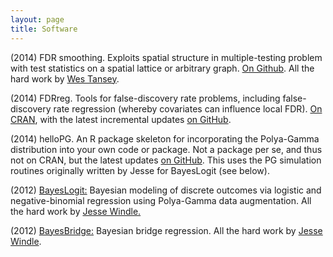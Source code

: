 ```yaml
---
layout: page
title: Software
---
```


(2014) FDR smoothing. Exploits spatial structure in multiple-testing problem with test statistics on a spatial lattice or arbitrary graph.  [On Github](https://github.com/tansey/smoothfdr).  All the hard work by [Wes Tansey](https://github.com/tansey).  

(2014) FDRreg. Tools for false-discovery rate problems, including
false-discovery rate regression (whereby covariates can influence
local FDR). [On CRAN](http://cran.r-project.org/web/packages/FDRreg/index.html),
with the latest incremental updates
[on GitHub](https://github.com/jgscott/FDRreg).  

(2014) helloPG.  An R package skeleton for incorporating the Polya-Gamma distribution into your own code or package.  Not a package per se, and thus not on CRAN, but the latest updates [on GitHub](https://github.com/jgscott/helloPG).  This uses the PG simulation routines originally written by Jesse for BayesLogit (see below).

(2012) [BayesLogit:][1] Bayesian modeling of discrete outcomes via
logistic and negative-binomial regression using Polya-Gamma data
augmentation. All the hard work by [Jesse Windle. ][2]  

(2012) [ BayesBridge:][3] Bayesian bridge regression. All the hard work by [Jesse Windle](https://github.com/jwindle).  
  

   [1]: http://cran.r-project.org/web/packages/BayesLogit/index.html
   [2]: http://users.ices.utexas.edu/~jwindle/
   [3]: http://cran.r-project.org/web/packages/BayesBridge/index.html
  

